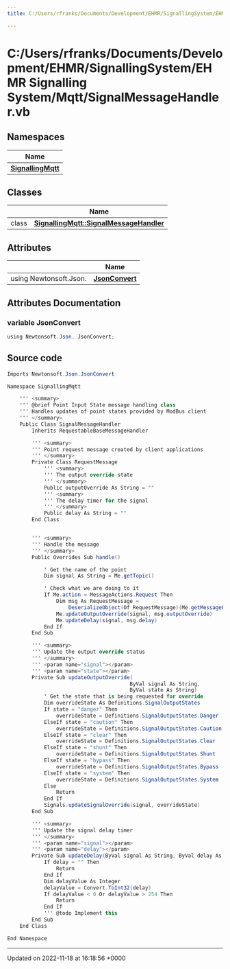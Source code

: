 ```yaml
---
title: C:/Users/rfranks/Documents/Development/EHMR/SignallingSystem/EHMR Signalling System/Mqtt/SignalMessageHandler.vb

---
```


# C:/Users/rfranks/Documents/Development/EHMR/SignallingSystem/EHMR Signalling System/Mqtt/SignalMessageHandler.vb



## Namespaces

| Name           |
| -------------- |
| **[SignallingMqtt](/SignallingSystem-doc/mainsystem/Namespaces/namespaceSignallingMqtt/)**  |

## Classes

|                | Name           |
| -------------- | -------------- |
| class | **[SignallingMqtt::SignalMessageHandler](/SignallingSystem-doc/mainsystem/Classes/classSignallingMqtt_1_1SignalMessageHandler/)**  |

## Attributes

|                | Name           |
| -------------- | -------------- |
| ﻿using Newtonsoft.Json. | **[JsonConvert](/SignallingSystem-doc/mainsystem/Files/SignalMessageHandler_8vb/#variable-jsonconvert)**  |



## Attributes Documentation

### variable JsonConvert

```csharp
﻿using Newtonsoft.Json. JsonConvert;
```



## Source code

```csharp
Imports Newtonsoft.Json.JsonConvert

Namespace SignallingMqtt

    ''' <summary>
    ''' @brief Point Input State message handling class
    ''' Handles updates of point states provided by ModBus client
    ''' </summary>
    Public Class SignalMessageHandler
        Inherits RequestableBaseMessageHandler

        ''' <summary>
        ''' Point request message created by client applications
        ''' </summary>
        Private Class RequestMessage
            ''' <summary>
            ''' The output override state
            ''' </summary>
            Public outputOverride As String = ""
            ''' <summary>
            ''' The delay timer for the signal
            ''' </summary>
            Public delay As String = ""
        End Class


        ''' <summary>
        ''' Handle the message
        ''' </summary>
        Public Overrides Sub handle()

            ' Get the name of the point
            Dim signal As String = Me.getTopic()

            ' Check what we are doing to it
            If Me.action = MessageActions.Request Then
                Dim msg As RequestMessage =
                    DeserializeObject(Of RequestMessage)(Me.getMessagePayload())
                Me.updateOutputOverride(signal, msg.outputOverride)
                Me.updateDelay(signal, msg.delay)
            End If
        End Sub

        ''' <summary>
        ''' Update the output override status
        ''' </summary>
        ''' <param name="signal"></param>
        ''' <param name="state"></param>
        Private Sub updateOutputOverride(
                                        ByVal signal As String,
                                        ByVal state As String)
            ' Get the state that is being requested for override
            Dim overrideState As Definitions.SignalOutputStates
            If state = "danger" Then
                overrideState = Definitions.SignalOutputStates.Danger
            ElseIf state = "caution" Then
                overrideState = Definitions.SignalOutputStates.Caution
            ElseIf state = "clear" Then
                overrideState = Definitions.SignalOutputStates.Clear
            ElseIf state = "shunt" Then
                overrideState = Definitions.SignalOutputStates.Shunt
            ElseIf state = "bypass" Then
                overrideState = Definitions.SignalOutputStates.Bypass
            ElseIf state = "system" Then
                overrideState = Definitions.SignalOutputStates.System
            Else
                Return
            End If
            Signals.updateSignalOverride(signal, overrideState)
        End Sub

        ''' <summary>
        ''' Update the signal delay timer
        ''' </summary>
        ''' <param name="signal"></param>
        ''' <param name="delay"></param>
        Private Sub updateDelay(ByVal signal As String, ByVal delay As String)
            If delay = "" Then
                Return
            End If
            Dim delayValue As Integer
            delayValue = Convert.ToInt32(delay)
            If delayValue < 0 Or delayValue > 254 Then
                Return
            End If
            ''' @todo Implement this
        End Sub
    End Class

End Namespace
```


-------------------------------

Updated on 2022-11-18 at 16:18:56 +0000
